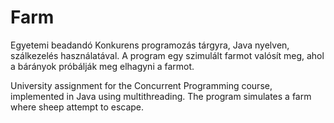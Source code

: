 # Farm

Egyetemi beadandó Konkurens programozás tárgyra, Java nyelven, szálkezelés használatával. A program egy szimulált farmot valósít meg, ahol a bárányok próbálják meg elhagyni a farmot.

University assignment for the Concurrent Programming course, implemented in Java using multithreading. The program simulates a farm where sheep attempt to escape.
